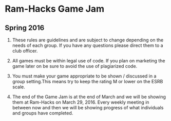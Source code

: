 Ram-Hacks Game Jam
==================
Spring 2016
-----------

1. These rules are guidelines and are subject to change depending on the needs
of each group. If you have any questions please direct them to a club officer.

1. All games must be within legal use of code. If you plan on marketing the game
later on be sure to avoid the use of plagiarized code.

1. You must make your game appropriate to be shown / discussed in a group
setting.This means try to keep the rating M or lower on the ESRB scale.

1. The end of the Game Jam is at the end of March and we will be showing them at
Ram-Hacks on March 29, 2016. Every weekly meeting in between now and then we
will be showing progress of what individuals and groups have completed.

